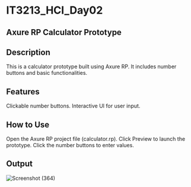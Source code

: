 # IT3213_HCI_Day02

## Axure RP Calculator Prototype
## Description
This is a calculator prototype built using Axure RP. It includes number buttons and basic functionalities.

## Features
Clickable number buttons. Interactive UI for user input.

## How to Use
Open the Axure RP project file (calculator.rp). Click Preview to launch the prototype. Click the number buttons to enter values.

## Output
![Screenshot (364)](https://github.com/user-attachments/assets/455a1ca0-3782-4621-b05d-83f82a13e4e3)
